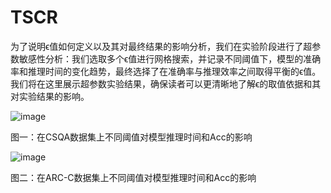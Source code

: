 # TSCR
为了说明ϵ值如何定义以及其对最终结果的影响分析，我们在实验阶段进行了超参数敏感性分析：我们选取多个ϵ值进行网格搜索，并记录不同阈值下，模型的准确率和推理时间的变化趋势，最终选择了在准确率与推理效率之间取得平衡的ϵ值。
我们将在这里展示超参数实验结果，确保读者可以更清晰地了解ϵ的取值依据和其对实验结果的影响。

![image](https://anonymous.4open.science/r/TSCR-E723/csqa.png)

图一：在CSQA数据集上不同阈值对模型推理时间和Acc的影响

![image](https://anonymous.4open.science/r/TSCR-E723/arcc.png)

图二：在ARC-C数据集上不同阈值对模型推理时间和Acc的影响
